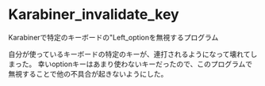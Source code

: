 # Karabiner_invalidate_key
Karabinerで特定のキーボードの"Left_optionを無視するプログラム

自分が使っているキーボードの特定のキーが、連打されるようになって壊れてしまった。
幸いoptionキーはあまり使わないキーだったので、このプログラムで無視することで他の不具合が起きないようにした。

